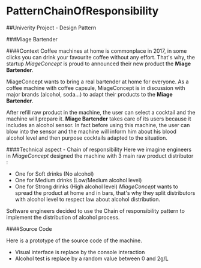 # PatternChainOfResponsibility

##Univerity Project - Design Pattern

###Miage Bartender

####Context
Coffee machines at home is commonplace in 2017, in some clicks you can drink your favourite coffee without any effort. 
That's why, the startup *MiageConcept* is proud to announced their new product the **Miage Bartender**.

MiageConcept wants to bring a real bartender at home for everyone.
As a coffee machine with coffee capsule, MiageConcept is in discussion with major brands (alcohol, soda...) to adapt their products to the **Miage Bartender**.

After refill raw product in the machine, the user can select a cocktail and the machine will prepare it.
**Miage Bartender** takes care of its users because it includes an alcohol sensor. 
In fact before using this machine, the user can blow into the sensor and the machine will inform him about his blood alcohol level and then purpose cocktails adapted to the situation.

####Technical aspect - Chain of responsibility
Here we imagine engineers in *MiageConcept* designed the machine with 3 main raw product distributor :
- One for Soft drinks (No alcohol)
- One for Medium drinks (Low/Medium alcohol level)
- One for Strong drinks (High alcohol level)
*MiageConcept* wants to spread the product at home and in bars, that's why they split distributors with alcohol level to respect law about alcohol distribution.

Software engineers decided to use the Chain of responsibility pattern to implement the distribution of alcohol process.

####Source Code

Here is a prototype of the source code of the machine.
- Visual interface is replace by the console interaction
- Alcohol test is replace by a random value between 0 and 2g/L